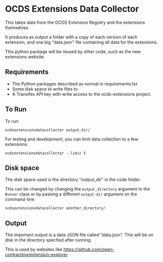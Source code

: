 # OCDS Extensions Data Collector

This takes data from the OCDS Extension Registry and the extensions themselves.

It produces as output a folder with a copy of each version of each extension, and one big "data.json" file containing all data for the extensions.

This python package will be reused by other code, such as the new extensions website.


## Requirements

  *  The Python packages described as normal in requirements.txt
  *  Some disk space to write files to
  *  A Transifex API key with write access to the ocds-extensions project.

## To Run

To run:

    ocdsextensionsdatacollector output_dir/

For testing and development, you can limit data collection to a few extensions:

    ocdsextensionsdatacollector --limit 5

## Disk space

The disk space used is the directory "output_dir" in the code folder.

This can be changed by changing the `output_directory` argument to the `Runner` class or by passing a different `output-dir` argument on the command-line:

    ocdsextensionsdatacollector another_directory/

## Output

The important output is a data JSON file called "data.json". This will be on disk in the directory specfied after running.

This is used by websites like https://github.com/open-contracting/extension-explorer
